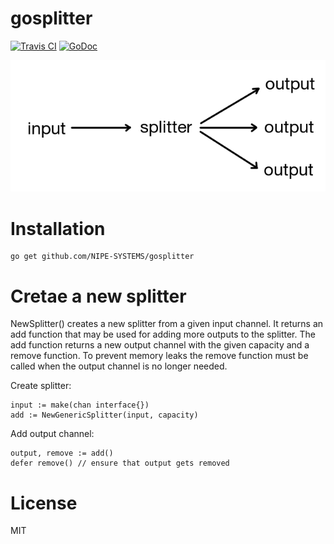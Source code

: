 # gosplitter

[![Travis CI](https://api.travis-ci.org/NIPE-SYSTEMS/gosplitter.svg?branch=master)](https://travis-ci.org/NIPE-SYSTEMS/gosplitter) [![GoDoc](https://godoc.org/github.com/NIPE-SYSTEMS/gosplitter?status.svg)](https://godoc.org/github.com/NIPE-SYSTEMS/gosplitter)

![Screenshot](screenshot.png)

# Installation

    go get github.com/NIPE-SYSTEMS/gosplitter

# Cretae a new splitter

NewSplitter() creates a new splitter from a given input channel. It returns an add function that may be used for adding more
outputs to the splitter. The add function returns a new output channel with the given capacity and a remove
function. To prevent memory leaks the remove function must be called when the output channel is no longer needed.

Create splitter:

    input := make(chan interface{})
    add := NewGenericSplitter(input, capacity)

Add output channel:

    output, remove := add()
    defer remove() // ensure that output gets removed

# License

MIT
